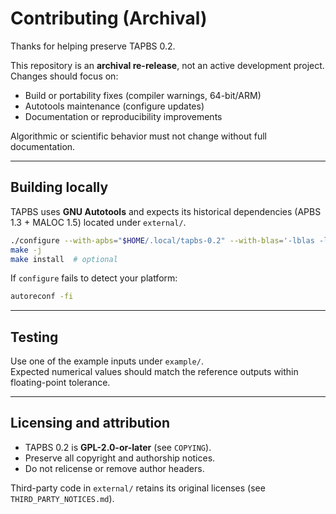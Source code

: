 # Contributing (Archival)

Thanks for helping preserve TAPBS 0.2.

This repository is an **archival re-release**, not an active development project.  
Changes should focus on:

- Build or portability fixes (compiler warnings, 64-bit/ARM)  
- Autotools maintenance (configure updates)  
- Documentation or reproducibility improvements  

Algorithmic or scientific behavior must not change without full documentation.

---

## Building locally

TAPBS uses **GNU Autotools** and expects its historical dependencies (APBS 1.3 + MALOC 1.5) located under `external/`.

```bash
./configure --with-apbs="$HOME/.local/tapbs-0.2" --with-blas='-lblas -lgfortran'
make -j
make install  # optional
```

If `configure` fails to detect your platform:
```bash
autoreconf -fi
```

---

## Testing

Use one of the example inputs under `example/`.  
Expected numerical values should match the reference outputs within floating-point tolerance.

---

## Licensing and attribution

- TAPBS 0.2 is **GPL-2.0-or-later** (see `COPYING`).  
- Preserve all copyright and authorship notices.  
- Do not relicense or remove author headers.  

Third-party code in `external/` retains its original licenses (see `THIRD_PARTY_NOTICES.md`).
